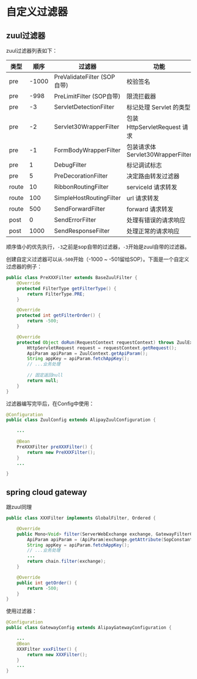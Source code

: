 # 自定义过滤器

## zuul过滤器

zuul过滤器列表如下：

| 类型 | 顺序 | 过滤器               | 功能                       |
| ----- | ---- | ----------------------- | ---------------------------- |
| pre   | -1000   | PreValidateFilter (SOP自带)  | 校验签名 |
| pre   | -998   | PreLimitFilter (SOP自带)  | 限流拦截器 |
| pre   | -3   | ServletDetectionFilter  | 标记处理 Servlet 的类型 |
| pre   | -2   | Servlet30WrapperFilter  | 包装 HttpServletRequest 请求 |
| pre   | -1   | FormBodyWrapperFilter   | 包装请求体       Servlet30WrapperFilter       |
| pre | 1    | DebugFilter             | 标记调试标志           |
| pre | 5    | PreDecorationFilter     | 决定路由转发过滤器 |
| route | 10   | RibbonRoutingFilter     | serviceId 请求转发       |
| route | 100  | SimpleHostRoutingFilter | url 请求转发             |
| route | 500  | SendForwardFilter       | forward 请求转发         |
| post  | 0    | SendErrorFilter         | 处理有错误的请求响应 |
| post  | 1000 | SendResponseFilter      | 处理正常的请求响应  |

顺序值小的优先执行，`-3`之前是sop自带的过滤器，`-3`开始是zuul自带的过滤器。

创建自定义过滤器可以从`-500`开始（-1000 ~ -501留给SOP）。下面是一个自定义过虑器的例子：

```java
public class PreXXXFilter extends BaseZuulFilter {
    @Override
    protected FilterType getFilterType() {
        return FilterType.PRE;
    }

    @Override
    protected int getFilterOrder() {
        return -500;
    }

    @Override
    protected Object doRun(RequestContext requestContext) throws ZuulException {
        HttpServletRequest request = requestContext.getRequest();
        ApiParam apiParam = ZuulContext.getApiParam();
        String appKey = apiParam.fetchAppKey();
        // ...业务处理
        
        // 固定返回null
        return null;
    }
}
```

过滤器编写完毕后，在Config中使用：

```java
@Configuration
public class ZuulConfig extends AlipayZuulConfiguration {

    ...
    
    @Bean
    PreXXXFilter preXXXFilter() {
        return new PreXXXFilter();
    }
    ...

}
```

## spring cloud gateway

跟zuul同理

```java
public class XXXFilter implements GlobalFilter, Ordered {

    @Override
    public Mono<Void> filter(ServerWebExchange exchange, GatewayFilterChain chain) {
        ApiParam apiParam = (ApiParam)exchange.getAttribute(SopConstants.CACHE_API_PARAM);
        String appKey = apiParam.fetchAppKey();
        // ...业务处理
        ...
        return chain.filter(exchange);
    }

    @Override
    public int getOrder() {
        return -500;
    }
}
```

使用过滤器：

```java
@Configuration
public class GatewayConfig extends AlipayGatewayConfiguration {

    ...
    @Bean
    XXXFilter xxxFilter() {
        return new XXXFilter();
    }
    ...
}
```